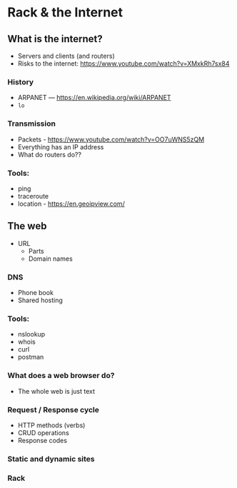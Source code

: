# Rack & the Internet

## What is the internet?
* Servers and clients (and routers)
* Risks to the internet: https://www.youtube.com/watch?v=XMxkRh7sx84

### History
* ARPANET — https://en.wikipedia.org/wiki/ARPANET
* `lo`
 
### Transmission
* Packets - https://www.youtube.com/watch?v=OO7uWNS5zQM
* Everything has an IP address
* What do routers do??

### Tools:
* ping
* traceroute
* location - https://en.geoipview.com/

## The web
* URL
  * Parts
  * Domain names

### DNS
  * Phone book
  * Shared hosting

### Tools:
* nslookup
* whois
* curl
* postman

### What does a web browser do?
* The whole web is just text

### Request / Response cycle
* HTTP methods (verbs)
* CRUD operations
* Response codes

### Static and dynamic sites

### Rack

